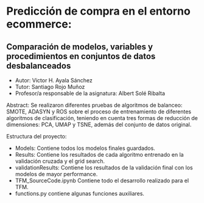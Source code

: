 

# Predicción de compra en el entorno ecommerce:
## Comparación de modelos, variables y procedimientos en conjuntos de datos desbalanceados

- Autor: Victor H. Ayala Sánchez
- Tutor: Santiago Rojo Muñoz
- Profesor/a responsable de la asignatura: Albert Solé Ribalta

Abstract:
Se realizaron diferentes pruebas de algoritmos de balanceo: SMOTE, ADASYN y ROS sobre el proceso de entrenamiento de diferentes algoritmos de clasificación, teniendo en cuenta tres formas de reducción de dimensiones: PCA, UMAP y TSNE, además del conjunto de datos original. 

Estructura del proyecto:
- Models: Contiene todos los modelos finales guardados. 
- Results: Contiene los resultados de cada algoritmo entrenado en la validación cruzada y el grid search.
- validationResults: Contiene los resultados de la validación final con los modelos de mayor performance.
- TFM_SourceCode.ipynb Contiene todo el desarrollo realizado para el TFM.
- functions.py contiene algunas funciones auxiliares.


